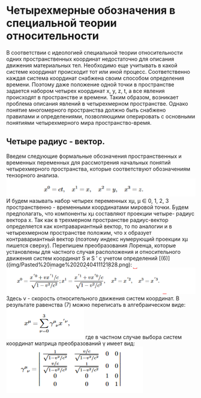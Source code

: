 # Четырехмерные обозначения в специальной теории относительности
В соответствии с идеологией специальной теории относительности одних пространственных координат недостаточно для описания движения материальных тел. Необходимо еще учитывать в какой системе координат происходит тот или иной процесс. Соответственно каждая система координат снабжена своим способом определения времени. Поэтому даже положение одной точки в пространстве задается набором четырех координат x, y, z, t, а все явления происходят в пространстве и времени. Таким образом, возникает проблема описания явлений в четырехмерном пространстве. Однако понятие многомерного пространства должно быть снабжено правилами и определениями, позволяющими оперировать с основными понятиями четырехмерного мира пространство-время.
## Четыре радиус - вектор.
Введем следующие формальные обозначения пространственных и временных переменных для рассмотрения начальных понятий четырехмерного пространства, которые соответствуют обозначениям тензорного анализа.
![](img/Pasted%20image%2020240411121828.png)
И будем называть набор четырех переменных xμ, μ ∈ 0, 1, 2, 3 пространственно - временными координатами мировой точки. Будем предполагать, что компоненты xμ составляют проекции четыре- радиус вектора x. Так как в трехмерном пространстве радиус-вектор определяется как контравариантный вектор, то по аналогии и в четырехмерном пространстве положим, что x образует контравариантный вектор (поэтому индекс нумерующий проекции xμ пишется сверху).
Перепишем преобразования Лоренца, которые установлены для частного случая расположения и относительного движения систем координат S и S ′
с учетом определений [(6)]((img/Pasted%20image%2020240411121828.png):
![](img/Pasted%20image%2020240411122003.png)
Здесь v - скорость относительного движения систем координат. В результате равенства (7) можно переписать в алгебраическом виде:
![](img/Pasted%20image%2020240411122051.png)
где в частном случае выбора систем координат матрица преобразований γ имеет вид:
![](img/Pasted%20image%2020240411122125.png)